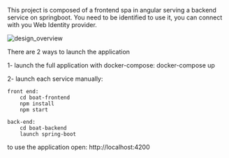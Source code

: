 This project is composed of a frontend spa in angular serving a backend service on springboot.
You need to be identified to use it, you can connect with you Web Identity provider.

![design_overview](https://user-images.githubusercontent.com/33250203/99196776-c7736580-278e-11eb-90dc-59217b979eff.png)


There are 2 ways to launch the application 

1- launch the full application with docker-compose: 
docker-compose up


2- launch each service manually:

    front end:
        cd boat-frontend
        npm install
        npm start
    
    back-end:
        cd boat-backend
        launch spring-boot

to use the application open:
http://localhost:4200 